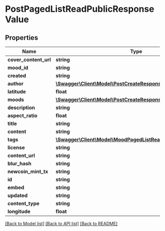 # PostPagedListReadPublicResponseValue

## Properties
Name | Type | Description | Notes
------------ | ------------- | ------------- | -------------
**cover_content_url** | **string** |  | [optional] 
**mood_id** | **string** |  | [optional] 
**created** | **string** |  | [optional] 
**author** | [**\Swagger\Client\Model\PostCreateResponseAuthor**](PostCreateResponseAuthor.md) |  | [optional] 
**latitude** | **float** |  | [optional] 
**moods** | [**\Swagger\Client\Model\PostCreateResponseMoods[]**](PostCreateResponseMoods.md) |  | [optional] 
**description** | **string** |  | [optional] 
**aspect_ratio** | **float** |  | [optional] 
**title** | **string** |  | [optional] 
**content** | **string** |  | [optional] 
**tags** | [**\Swagger\Client\Model\MoodPagedListReadPublicResponseTags[]**](MoodPagedListReadPublicResponseTags.md) |  | [optional] 
**license** | **string** |  | [optional] 
**content_url** | **string** |  | [optional] 
**blur_hash** | **string** |  | [optional] 
**newcoin_mint_tx** | **string** |  | [optional] 
**id** | **string** |  | [optional] 
**embed** | **string** |  | [optional] 
**updated** | **string** |  | [optional] 
**content_type** | **string** |  | [optional] 
**longitude** | **float** |  | [optional] 

[[Back to Model list]](../README.md#documentation-for-models) [[Back to API list]](../README.md#documentation-for-api-endpoints) [[Back to README]](../README.md)


